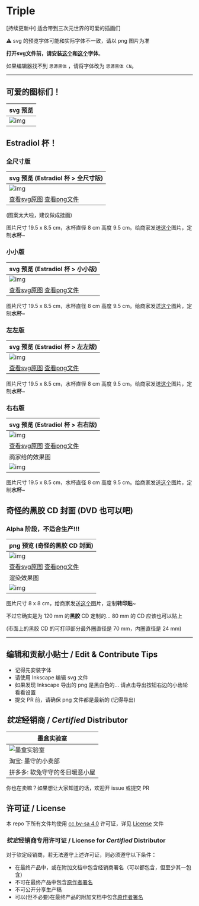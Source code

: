 # Triple
[持续更新中] 适合带到三次元世界的可爱的插画们

⚠️ svg 的预览字体可能和实际字体不一致，请以 png 图片为准

**打开svg文件前，请安装[这个](https://github.com/adobe-fonts/source-han-sans/releases/download/2.004R/SourceHanSans.ttc.zip)和[这个](https://github.com/be5invis/Sarasa-Gothic)字体**。

如果编辑器找不到 `思源黑体` ，请将字体改为 `思源黑体 CN`。

---

## 可爱的图标们！

| svg 预览 |
| --- |
| ![img](icons.svg) |

## Estradiol 杯！

### 全尺寸版

| svg 预览 (Estradiol 杯 > 全尺寸版) |
| --- |
| ![img](estradiol.svg) |
| [查看svg原图](estradiol.svg) [查看png文件](estradiol.png) |

(图案太大啦，建议做成挂画)

图片尺寸 19.5 x 8.5 cm，水杯直径 8 cm 高度 9.5 cm。给商家发送[这个](estradiol.png)图片，定制**水杯**~

### 小小版

| svg 预览 (Estradiol 杯 > 小小版) |
| --- |
| ![img](estradiol-small.svg) |
| [查看svg原图](estradiol-small.svg) [查看png文件](estradiol-small.png) |

图片尺寸 19.5 x 8.5 cm，水杯直径 8 cm 高度 9.5 cm。给商家发送[这个](estradiol-small.png)图片，定制**水杯**~

### 左左版

| svg 预览 (Estradiol 杯 > 左左版) |
| --- |
| ![img](estradiol-small-left.svg) |
| [查看svg原图](estradiol-small-left.svg) [查看png文件](estradiol-small-left.png) |

图片尺寸 19.5 x 8.5 cm，水杯直径 8 cm 高度 9.5 cm。给商家发送[这个](estradiol-small-left.png)图片，定制**水杯**~

### 右右版

| svg 预览 (Estradiol 杯 > 右右版) |
| --- |
| ![img](estradiol-small-right.svg) |
| [查看svg原图](estradiol-small-right.svg) [查看png文件](estradiol-small-right.png) |
| 商家给的效果图 |
| ![img](a16914d9b965b605c2d64c42773daed9.png) |

图片尺寸 19.5 x 8.5 cm，水杯直径 8 cm 高度 9.5 cm。给商家发送[这个](estradiol-small-right.png)图片，定制**水杯**~

## 奇怪的黑胶 CD 封面 (DVD 也可以吧)

### Alpha 阶段，不适合生产!!!

| png 预览 (奇怪的黑胶 CD 封面) |
| --- |
| ![img](cover-prod.png) |
| [查看svg原图](cover-prod.svg) [查看png文件](cover-prod.png) |
| 渲染效果图 |
| ![img](cover-prod-render.png) |

图片尺寸 8 x 8 cm，给商家发送[这个](cover-prod.png)图片，定制**转印贴**~

不过它确实是为 120 mm 的**黑胶** CD 定制的... 80 mm 的 CD 应该也可以贴上

(市面上的黑胶 CD 的可打印部分最外圈直径是 70 mm，内圈直径是 24 mm)

---

## 编辑和贡献小贴士 / Edit & Contribute Tips

- 记得先安装字体
- 请使用 Inkscape 编辑 svg 文件
- 如果发现 Inkscape 导出的 png 是黑白色的... 请点击导出按钮右边的小齿轮看看设置
- 提交 PR 前，请确保 png 文件都是最新的 (记得导出)

## *钦定*经销商 / *Certified* Distributor

| 墨盒实验室 |
| --- |
| ![墨盒实验室](seller/photo_2024-06-30_16-44-32.jpg) |
| 淘宝: 墨守的小卖部 |
| 拼多多: 软兔守守的冬日暖意小屋 |

你也在卖嘛？如果想让大家知道的话，欢迎开 issue 或提交 PR

## 许可证 / License

本 repo 下所有文件均使用 [cc by-sa 4.0](https://creativecommons.org/licenses/by-sa/4.0/) 许可证，详见 [License](LICENSE) 文件

### *钦定*经销商专用许可证 / License for *Certified* Distributor

对于钦定经销商，若无法遵守上述许可证，则必须遵守以下条件：

- 在最终产品中，或在附加文档中包含经销商署名（可以都包含，但至少其一包含）
- 不可在最终产品中包含[原作者署名](https://creativecommons.org/licenses/by-sa/4.0/deed.zh-hans#ref-appropriate-credit)
- 不可公开分享生产稿
- 可以(但不必要)在最终产品的附加文档中包含[原作者署名](https://creativecommons.org/licenses/by-sa/4.0/deed.zh-hans#ref-appropriate-credit)
